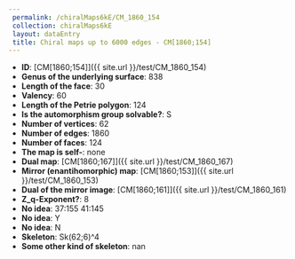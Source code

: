 ```yaml
--- 
 permalink: /chiralMaps6kE/CM_1860_154 
 collection: chiralMaps6kE
 layout: dataEntry
 title: Chiral maps up to 6000 edges - CM[1860;154]
---
```


- **ID**: [CM[1860;154]]({{ site.url }}/test/CM_1860_154)
- **Genus of the underlying surface**: 838
- **Length of the face**: 30
- **Valency**: 60
- **Length of the Petrie polygon**: 124
- **Is the automorphism group solvable?**: S
- **Number of vertices**: 62
- **Number of edges**: 1860
- **Number of faces**: 124
- **The map is self-**: none
- **Dual map**: [CM[1860;167]]({{ site.url }}/test/CM_1860_167)
- **Mirror (enantihomorphic) map**: [CM[1860;153]]({{ site.url }}/test/CM_1860_153)
- **Dual of the mirror image**: [CM[1860;161]]({{ site.url }}/test/CM_1860_161)
- **Z_q-Exponent?**: 8
- **No idea**:  37:155 41:145
- **No idea**: Y
- **No idea**: N
- **Skeleton**: Sk(62;6)^4
- **Some other kind of skeleton**: nan
